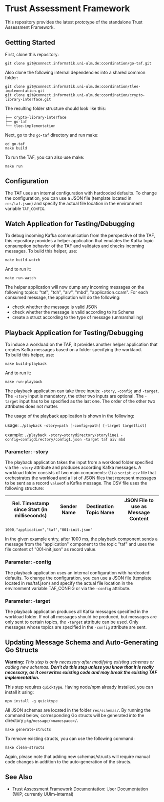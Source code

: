 # Trust Assessment Framework

This repository provides the latest prototype of the standalone Trust Assessment Framework.

## Gettting Started

First, clone this repository:
```shell
git clone git@connect.informatik.uni-ulm.de:coordination/go-taf.git
```

Also clone the following internal dependencies into a shared common folder:
```shell
git clone git@connect.informatik.uni-ulm.de:coordination/tlee-implementation.git
git clone git@connect.informatik.uni-ulm.de:coordination/crypto-library-interface.git
```

The resulting folder structure should look like this:
```
├── crypto-library-interface
├── go-taf
└── tlee-implementation
```

Next, go to the `go-taf` directory and run make:

```shell
cd go-taf
make build
```

To run the TAF, you can also use make: 

```shell
make run
```

## Configuration

The TAF uses an internal configuration with hardcoded defaults. To change the configuration, you can use a JSON file (template located in `res/taf.json`) and specify the actual file location in the environment variable `TAF_CONFIG`.


## Watch Application for Testing/Debugging

To debug incoming Kafka communication from the perspective of the TAF, this repository provides a helper application that emulates the Kafka topic consumption behavior of the TAF and validates and checks incoming messages. To build this helper, use:

```shell
make build-watch
```

And to run it:

```shell
make run-watch
```
The helper application will now dump any incoming messages on the following topics: "taf", "tch", "aiv", "mbd", "application.ccam".
For each consumed message, the application will do the following:

 * check whether the message is valid JSON
 * check whether the message is valid according to its Schema
 * create a struct according to the type of message (unmarshalling)

## Playback Application for Testing/Debugging

To induce a workload on the TAF, it provides another helper application that creates Kafka messages based on a folder specifying the worklaod.  
To build this helper, use:

```shell
make build-playback
```

And to run it:

```shell
make run-playback
```
The playback application can take three inputs: `-story`, `-config` and `-target`. The `-story` input is mandatory, the other two inputs are optional. The `-target` input has to be specified as the last one.
The order of the other two attributes does not matter. 

The usage of the playback application is shown in the following:

usage:   `./playback -story=path [-config=path] [-target targetlist]`

example: `./playback -story=storydirectory/storyline1 -config=configdirectory/config1.json -target taf aiv mbd`

### Parameter: -story
The playback application takes the input from a workload folder specified via the `-story` attribute and produces according Kafka messages. 
A workload folder consists of two main components: (1) a `script.csv` file that orchestrates the workload and a list of JSON files that represent messages to be sent as a record `value`of a Kafka message.
The CSV file uses the following structure:

| Rel. Timestamp since Start (in milliseconds) | Sender Name | Destination Topic Name | JSON File to use as Message Content |
|----------------------------------------------|-------------|------------------------|-------------------------------------|

```csv
1000,"application","taf","001-init.json"
```

In the given example entry, after 1000 ms, the playback component sends a message from the "application" component to the topic "taf" and uses the file content of "001-init.json" as record value. 

### Parameter: -config
The playback application uses an internal configuration with hardcoded defaults. To change the configuration, you can use a JSON file (template located in res/taf.json) and specify the actual file location in the environment variable TAF_CONFIG or via the `-config` attribute.

### Parameter: -target
The playback application produces all Kafka messages specified in the workload folder. If not all messages should be produced, but messages are only sent to certain topics, the `-target` attribute can be used. Only messages whose topics are specified in the `-config` attribute are sent.

## Updating Message Schema and Auto-Generating Go Structs

**Warning:** *This step is only necessary after modifying existing schemas or adding new schemas. **Don't do this step unless you know that it is really necessary, as it overwrites existing code and may break the existing TAF implementation.***

This step requires `quicktype`. Having node/npm already installed, you can install it using:

```shell
npm install -g quicktype
```

All JSON schemas are located in the folder `res/schemas/`.
By running the command below, corresponding Go structs will be generated into the directory `pkg/message/<namespace>/`. 

```shell
make generate-structs 
```

To remove existing structs, you can use the following command:

```shell
make clean-structs 
```

Again, please note that adding new schemas/structs will require manual code changes in addition to the auto-generation of the structs.


## See Also

 * [Trust Assessment Framework Documentation](https://connect.p.lxd-vs.uni-ulm.de/standalone-taf-documentation): User Documentation (WIP; currently UUlm-internal)

